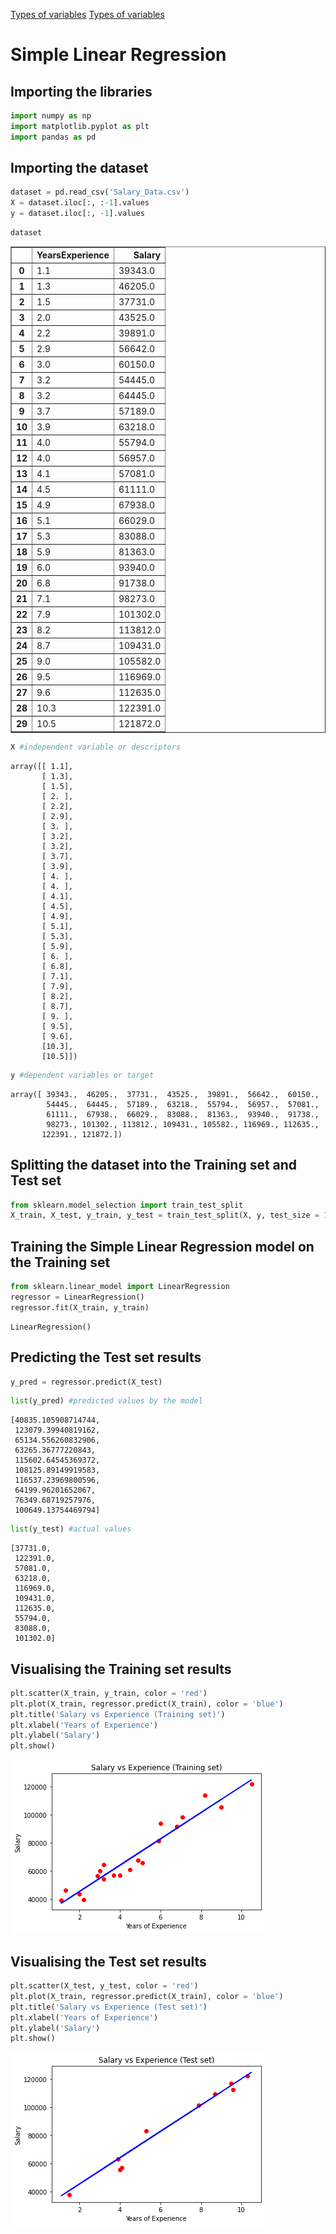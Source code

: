 [Types of variables](https://www.statisticshowto.com/probability-and-statistics/types-of-variables/)
[Types of variables](https://www.educba.com/types-of-variables-in-statistics/)

# Simple Linear Regression

## Importing the libraries


```python
import numpy as np
import matplotlib.pyplot as plt
import pandas as pd
```

## Importing the dataset


```python
dataset = pd.read_csv('Salary_Data.csv')
X = dataset.iloc[:, :-1].values
y = dataset.iloc[:, -1].values
```


```python
dataset
```




<div>
<table border="1" class="dataframe">
  <thead>
    <tr style="text-align: right;">
      <th></th>
      <th>YearsExperience</th>
      <th>Salary</th>
    </tr>
  </thead>
  <tbody>
    <tr>
      <th>0</th>
      <td>1.1</td>
      <td>39343.0</td>
    </tr>
    <tr>
      <th>1</th>
      <td>1.3</td>
      <td>46205.0</td>
    </tr>
    <tr>
      <th>2</th>
      <td>1.5</td>
      <td>37731.0</td>
    </tr>
    <tr>
      <th>3</th>
      <td>2.0</td>
      <td>43525.0</td>
    </tr>
    <tr>
      <th>4</th>
      <td>2.2</td>
      <td>39891.0</td>
    </tr>
    <tr>
      <th>5</th>
      <td>2.9</td>
      <td>56642.0</td>
    </tr>
    <tr>
      <th>6</th>
      <td>3.0</td>
      <td>60150.0</td>
    </tr>
    <tr>
      <th>7</th>
      <td>3.2</td>
      <td>54445.0</td>
    </tr>
    <tr>
      <th>8</th>
      <td>3.2</td>
      <td>64445.0</td>
    </tr>
    <tr>
      <th>9</th>
      <td>3.7</td>
      <td>57189.0</td>
    </tr>
    <tr>
      <th>10</th>
      <td>3.9</td>
      <td>63218.0</td>
    </tr>
    <tr>
      <th>11</th>
      <td>4.0</td>
      <td>55794.0</td>
    </tr>
    <tr>
      <th>12</th>
      <td>4.0</td>
      <td>56957.0</td>
    </tr>
    <tr>
      <th>13</th>
      <td>4.1</td>
      <td>57081.0</td>
    </tr>
    <tr>
      <th>14</th>
      <td>4.5</td>
      <td>61111.0</td>
    </tr>
    <tr>
      <th>15</th>
      <td>4.9</td>
      <td>67938.0</td>
    </tr>
    <tr>
      <th>16</th>
      <td>5.1</td>
      <td>66029.0</td>
    </tr>
    <tr>
      <th>17</th>
      <td>5.3</td>
      <td>83088.0</td>
    </tr>
    <tr>
      <th>18</th>
      <td>5.9</td>
      <td>81363.0</td>
    </tr>
    <tr>
      <th>19</th>
      <td>6.0</td>
      <td>93940.0</td>
    </tr>
    <tr>
      <th>20</th>
      <td>6.8</td>
      <td>91738.0</td>
    </tr>
    <tr>
      <th>21</th>
      <td>7.1</td>
      <td>98273.0</td>
    </tr>
    <tr>
      <th>22</th>
      <td>7.9</td>
      <td>101302.0</td>
    </tr>
    <tr>
      <th>23</th>
      <td>8.2</td>
      <td>113812.0</td>
    </tr>
    <tr>
      <th>24</th>
      <td>8.7</td>
      <td>109431.0</td>
    </tr>
    <tr>
      <th>25</th>
      <td>9.0</td>
      <td>105582.0</td>
    </tr>
    <tr>
      <th>26</th>
      <td>9.5</td>
      <td>116969.0</td>
    </tr>
    <tr>
      <th>27</th>
      <td>9.6</td>
      <td>112635.0</td>
    </tr>
    <tr>
      <th>28</th>
      <td>10.3</td>
      <td>122391.0</td>
    </tr>
    <tr>
      <th>29</th>
      <td>10.5</td>
      <td>121872.0</td>
    </tr>
  </tbody>
</table>
</div>




```python
X #independent variable or descriptors
```




    array([[ 1.1],
           [ 1.3],
           [ 1.5],
           [ 2. ],
           [ 2.2],
           [ 2.9],
           [ 3. ],
           [ 3.2],
           [ 3.2],
           [ 3.7],
           [ 3.9],
           [ 4. ],
           [ 4. ],
           [ 4.1],
           [ 4.5],
           [ 4.9],
           [ 5.1],
           [ 5.3],
           [ 5.9],
           [ 6. ],
           [ 6.8],
           [ 7.1],
           [ 7.9],
           [ 8.2],
           [ 8.7],
           [ 9. ],
           [ 9.5],
           [ 9.6],
           [10.3],
           [10.5]])




```python
y #dependent variables or target
```




    array([ 39343.,  46205.,  37731.,  43525.,  39891.,  56642.,  60150.,
            54445.,  64445.,  57189.,  63218.,  55794.,  56957.,  57081.,
            61111.,  67938.,  66029.,  83088.,  81363.,  93940.,  91738.,
            98273., 101302., 113812., 109431., 105582., 116969., 112635.,
           122391., 121872.])



## Splitting the dataset into the Training set and Test set


```python
from sklearn.model_selection import train_test_split
X_train, X_test, y_train, y_test = train_test_split(X, y, test_size = 1/3, random_state = 0)
```

## Training the Simple Linear Regression model on the Training set


```python
from sklearn.linear_model import LinearRegression
regressor = LinearRegression()
regressor.fit(X_train, y_train)
```




    LinearRegression()



## Predicting the Test set results


```python
y_pred = regressor.predict(X_test)
```


```python
list(y_pred) #predicted values by the model
```




    [40835.105908714744,
     123079.39940819162,
     65134.556260832906,
     63265.36777220843,
     115602.64545369372,
     108125.89149919583,
     116537.23969800596,
     64199.96201652067,
     76349.68719257976,
     100649.13754469794]




```python
list(y_test) #actual values
```




    [37731.0,
     122391.0,
     57081.0,
     63218.0,
     116969.0,
     109431.0,
     112635.0,
     55794.0,
     83088.0,
     101302.0]



## Visualising the Training set results


```python
plt.scatter(X_train, y_train, color = 'red')
plt.plot(X_train, regressor.predict(X_train), color = 'blue')
plt.title('Salary vs Experience (Training set)')
plt.xlabel('Years of Experience')
plt.ylabel('Salary')
plt.show()
```


    
![png](output_18_0.png)
    


## Visualising the Test set results


```python
plt.scatter(X_test, y_test, color = 'red')
plt.plot(X_train, regressor.predict(X_train), color = 'blue')
plt.title('Salary vs Experience (Test set)')
plt.xlabel('Years of Experience')
plt.ylabel('Salary')
plt.show()
```


    
![png](output_20_0.png)
    



```python

```
